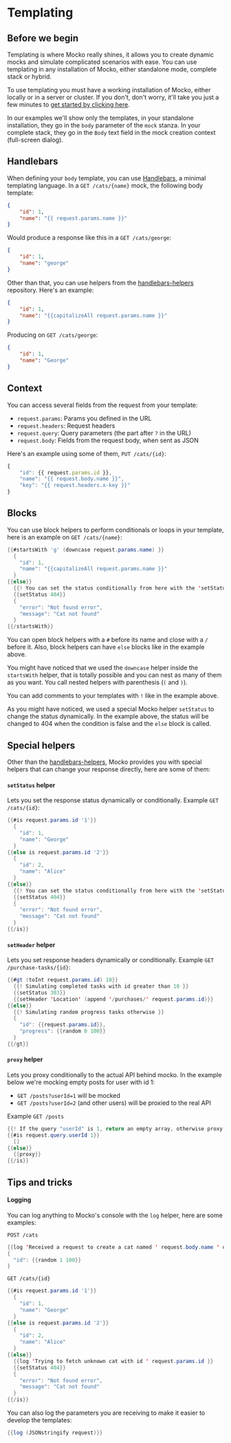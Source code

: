 # Templating
## Before we begin
Templating is where Mocko really shines, it allows you to create dynamic mocks and simulate
complicated scenarios with ease. You can use templating in any installation of Mocko, either
standalone mode, complete stack or hybrid.

To use templating you must have a working installation of Mocko, either locally or in a server
or cluster. If you don't, don't worry, it'll take you just a few minutes to
[get started by clicking here](/getting-started/standalone).

In our examples we'll show only the templates, in your standalone installation, they go in the
`body` parameter of the `mock` stanza. In your complete stack, they go in the `Body` text field
in the mock creation context (full-screen dialog).

## Handlebars
When defining your `body` template, you can use [Handlebars](https://handlebarsjs.com/), a
minimal templating language. In a `GET /cats/{name}` mock, the following body template:
```json
{
    "id": 1,
    "name": "{{ request.params.name }}"
}
```
Would produce a response like this in a `GET /cats/george`:
```json
{
    "id": 1,
    "name": "george"
}
```

Other than that, you can use helpers from the [handlebars-helpers](https://github.com/helpers/handlebars-helpers)
repository. Here's an example:
```json
{
    "id": 1,
    "name": "{{capitalizeAll request.params.name }}"
}
```
Producing on `GET /cats/george`:
```json
{
    "id": 1,
    "name": "George"
}
```

## Context
You can access several fields from the request from your template:

- `request.params`: Params you defined in the URL
- `request.headers`: Request headers
- `request.query`: Query parameters (the part after `?` in the URL)
- `request.body`: Fields from the request body, when sent as JSON

Here's an example using some of them, `PUT /cats/{id}`:
```js
{
    "id": {{ request.params.id }},
    "name": "{{ request.body.name }}",
    "key": "{{ request.headers.x-key }}"
}
```

## Blocks
You can use block helpers to perform conditionals or loops in your template, here is an example on `GET /cats/{name}`:

```java
{{#startsWith 'g' (downcase request.params.name) }}
  {
    "id": 1,
    "name": "{{capitalizeAll request.params.name }}"
  }
{{else}}
  {{! You can set the status conditionally from here with the 'setStatus' helper }}
  {{setStatus 404}}
  {
    "error": "Not found error",
    "message": "Cat not found"
  }
{{/startsWith}}
```

You can open block helpers with a `#` before its name and close with a `/` before it. Also, block helpers
can have `else` blocks like in the example above.

You might have noticed that we used the `downcase` helper inside the `startsWith` helper, that is totally
possible and you can nest as many of them as you want. You call nested helpers with parenthesis (`(` and `)`).

You can add comments to your templates with `!` like in the example above.

As you might have noticed, we used a special Mocko helper `setStatus` to change the status dynamically. In the
example above, the status will be changed to 404 when the condition is false and the `else` block is called.

## Special helpers
Other than the [handlebars-helpers](https://github.com/helpers/handlebars-helpers), Mocko provides you with
special helpers that can change your response directly, here are some of them:

#### `setStatus` helper
Lets you set the response status dynamically or conditionally.
Example `GET /cats/{id}`:
```java
{{#is request.params.id '1'}}
  {
    "id": 1,
    "name": "George"
  }
{{else is request.params.id '2'}}
  {
    "id": 2,
    "name": "Alice"
  }
{{else}}
  {{! You can set the status conditionally from here with the 'setStatus' helper }}
  {{setStatus 404}}
  {
    "error": "Not found error",
    "message": "Cat not found"
  }
{{/is}}
```


#### `setHeader` helper
Lets you set response headers dynamically or conditionally.
Example `GET /purchase-tasks/{id}`:
```java
{{#gt (toInt request.params.id) 10}}
  {{! Simulating completed tasks with id greater than 10 }}
  {{setStatus 303}}
  {{setHeader 'Location' (append '/purchases/' request.params.id)}}
{{else}}
  {{! Simulating random progress tasks otherwise }}
  {
    "id": {{request.params.id}},
    "progress": {{random 0 100}}
  }
{{/gt}}
```

#### `proxy` helper
Lets you proxy conditionally to the actual API behind mocko.
In the example below we're mocking empty posts for user with id 1:

- `GET /posts?userId=1` will be mocked
- `GET /posts?userId=2` (and other users) will be proxied to the real API

Example `GET /posts`
```java
{{! If the query "userId" is 1, return an empty array, otherwise proxy to the real API }}
{{#is request.query.userId 1}}
  []
{{else}}
  {{proxy}}
{{/is}}
```
<!-- TODO ## Flags helpers -->

## Tips and tricks

#### Logging
You can log anything to Mocko's console with the `log` helper, here are some examples:

`POST /cats`
```java
{{log 'Received a request to create a cat named ' request.body.name ' of age ' request.body.age }}
{
  "id": {{random 1 100}}
}
```

`GET /cats/{id}`
```java
{{#is request.params.id '1'}}
  {
    "id": 1,
    "name": "George"
  }
{{else is request.params.id '2'}}
  {
    "id": 2,
    "name": "Alice"
  }
{{else}}
  {{log 'Trying to fetch unknown cat with id ' request.params.id }}
  {{setStatus 404}}
  {
    "error": "Not found error",
    "message": "Cat not found"
  }
{{/is}}
```

You can also log the parameters you are receiving to make it easier to develop the templates:
```java
{{log (JSONstringify request)}}
```

<!-- TODO next steps -->
<!-- TODO reference to https://github.com/gabriel-pinheiro/mocko/tree/master/mocko-proxy/examples -->